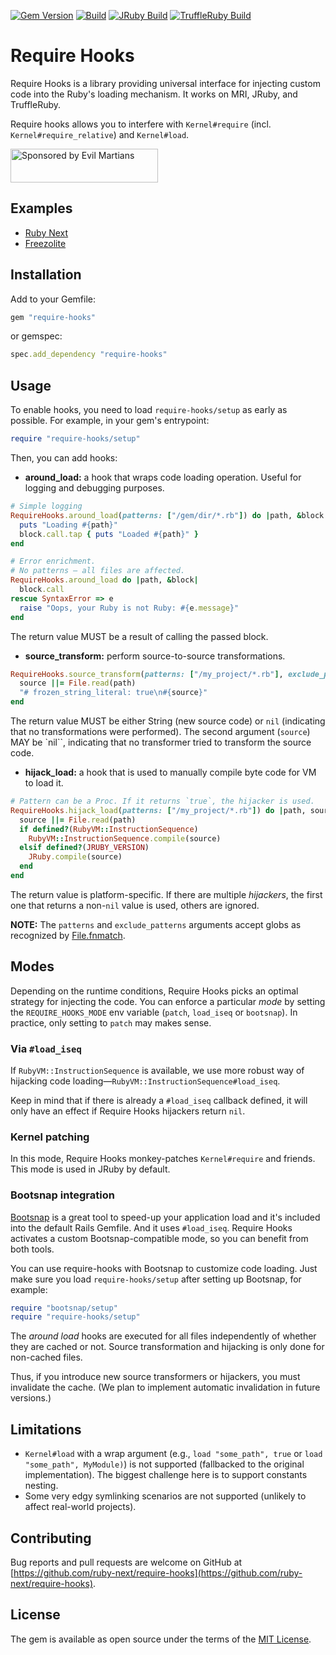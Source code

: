 [![Gem Version](https://badge.fury.io/rb/require-hooks.svg)](https://rubygems.org/gems/require-hooks)
[![Build](https://github.com/ruby-next/require-hooks/workflows/Build/badge.svg)](https://github.com/palkan/require-hooks/actions)
[![JRuby Build](https://github.com/ruby-next/require-hooks/workflows/JRuby%20Build/badge.svg)](https://github.com/ruby-next/require-hooks/actions)
[![TruffleRuby Build](https://github.com/ruby-next/require-hooks/workflows/TruffleRuby%20Build/badge.svg)](https://github.com/ruby-next/require-hooks/actions)

# Require Hooks

Require Hooks is a library providing universal interface for injecting custom code into the Ruby's loading mechanism. It works on MRI, JRuby, and TruffleRuby.

Require hooks allows you to interfere with `Kernel#require` (incl. `Kernel#require_relative`) and `Kernel#load`.

<a href="https://evilmartians.com/">
<img src="https://evilmartians.com/badges/sponsored-by-evil-martians.svg" alt="Sponsored by Evil Martians" width="236" height="54"></a>

## Examples

- [Ruby Next][ruby-next]
- [Freezolite](https://github.com/ruby-next/freezolite)

## Installation

Add to your Gemfile:

```ruby
gem "require-hooks"
```

or gemspec:

```ruby
spec.add_dependency "require-hooks"
```

## Usage

To enable hooks, you need to load `require-hooks/setup` as early as possible. For example, in your gem's entrypoint:

```ruby
require "require-hooks/setup"
```

Then, you can add hooks:

- **around_load:** a hook that wraps code loading operation. Useful for logging and debugging purposes.

```ruby
# Simple logging
RequireHooks.around_load(patterns: ["/gem/dir/*.rb"]) do |path, &block|
  puts "Loading #{path}"
  block.call.tap { puts "Loaded #{path}" }
end

# Error enrichment.
# No patterns — all files are affected.
RequireHooks.around_load do |path, &block|
  block.call
rescue SyntaxError => e
  raise "Oops, your Ruby is not Ruby: #{e.message}"
end
```

The return value MUST be a result of calling the passed block.

- **source_transform:** perform source-to-source transformations.

```ruby
RequireHooks.source_transform(patterns: ["/my_project/*.rb"], exclude_patterns: ["/my_project/vendor/*"]) do |path, source|
  source ||= File.read(path)
  "# frozen_string_literal: true\n#{source}"
end
```

The return value MUST be either String (new source code) or `nil` (indicating that no transformations were performed). The second argument (`source`) MAY be `nil``, indicating that no transformer tried to transform the source code.

- **hijack_load:** a hook that is used to manually compile byte code for VM to load it.

```ruby
# Pattern can be a Proc. If it returns `true`, the hijacker is used.
RequireHooks.hijack_load(patterns: ["/my_project/*.rb"]) do |path, source|
  source ||= File.read(path)
  if defined?(RubyVM::InstructionSequence)
    RubyVM::InstructionSequence.compile(source)
  elsif defined?(JRUBY_VERSION)
    JRuby.compile(source)
  end
end
```

The return value is platform-specific. If there are multiple _hijackers_, the first one that returns a non-`nil` value is used, others are ignored.

**NOTE:** The `patterns` and `exclude_patterns` arguments accept globs as recognized by [File.fnmatch](https://rubyapi.org/3.2/o/file#method-c-fnmatch).

## Modes

Depending on the runtime conditions, Require Hooks picks an optimal strategy for injecting the code. You can enforce a particular _mode_ by setting the `REQUIRE_HOOKS_MODE` env variable (`patch`, `load_iseq` or `bootsnap`). In practice, only setting to `patch` may makes sense.

### Via `#load_iseq`

If `RubyVM::InstructionSequence` is available, we use more robust way of hijacking code loading—`RubyVM::InstructionSequence#load_iseq`.

Keep in mind that if there is already a `#load_iseq` callback defined, it will only have an effect if Require Hooks hijackers return `nil`.

### Kernel patching

In this mode, Require Hooks monkey-patches `Kernel#require` and friends. This mode is used in JRuby by default.

### Bootsnap integration

[Bootsnap][] is a great tool to speed-up your application load and it's included into the default Rails Gemfile. And it uses `#load_iseq`. Require Hooks activates a custom Bootsnap-compatible mode, so you can benefit from both tools.

You can use require-hooks with Bootsnap to customize code loading. Just make sure you load `require-hooks/setup` after setting up Bootsnap, for example:

```ruby
require "bootsnap/setup"
require "require-hooks/setup"
```

The _around load_ hooks are executed for all files independently of whether they are cached or not. Source transformation and hijacking is only done for non-cached files.

Thus, if you introduce new source transformers or hijackers, you must invalidate the cache. (We plan to implement automatic invalidation in future versions.)

## Limitations

- `Kernel#load` with a wrap argument (e.g., `load "some_path", true` or `load "some_path", MyModule)`) is not supported (fallbacked to the original implementation). The biggest challenge here is to support constants nesting.
- Some very edgy symlinking scenarios are not supported (unlikely to affect real-world projects).

## Contributing

Bug reports and pull requests are welcome on GitHub at [https://github.com/ruby-next/require-hooks](https://github.com/ruby-next/require-hooks).

## License

The gem is available as open source under the terms of the [MIT License](http://opensource.org/licenses/MIT).

[Bootsnap]: https://github.com/Shopify/bootsnap
[ruby-next]: https://github.com/ruby-next/ruby-next
